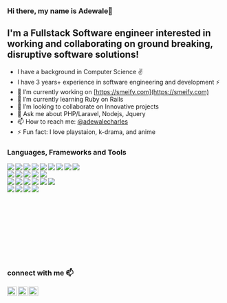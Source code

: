 ### Hi there, my name is Adewale👋
## I'm a Fullstack Software engineer interested in working and collaborating on ground breaking, disruptive software solutions!

- I have a background in Computer Science :v:
- I have 3 years+ experience in software engineering and development ⚡
- 🔭 I’m currently working on [https://smeify.com](https://smeify.com)
- 🌱 I’m currently learning Ruby on Rails
- 👯 I’m looking to collaborate on Innovative projects
- 💬 Ask me about PHP/Laravel, Nodejs, Jquery
- 📫 How to reach me: [@adewalecharles](https://twitter.com/adewalecharles)
- ⚡ Fun fact: I love playstaion, k-drama, and anime

### Languages, Frameworks and Tools
<img align="left" src="https://img.shields.io/badge/php%20-%23316192.svg?&style=for-the-badge&logo=php&logoColor=white" />
<img align="left" src="https://img.shields.io/badge/git%20-%23F05033.svg?&style=for-the-badge&logo=git&logoColor=white" />
<img align="left" src="https://img.shields.io/badge/Google%20Cloud%20-%234285F4.svg?&style=for-the-badge&logo=google-cloud&logoColor=white" />
<img align="left" src="https://img.shields.io/badge/laravel%20-%23F05033.svg?&style=for-the-badge&logo=laravel&logoColor=white" />
<img align="left" src="https://img.shields.io/badge/codeigniter%20-%23F05033.svg?&style=for-the-badge&logo=codeigniter&logoColor=white" />
<img align="left" src="https://img.shields.io/badge/MongoDB-%234ea94b.svg?style=for-the-badge&logo=mongodb&logoColor=white" />
<img align="left" src="https://img.shields.io/badge/mysql-%2300f.svg?style=for-the-badge&logo=mysql&logoColor=white" />
<img align="left" src="https://img.shields.io/badge/postgres-%23316192.svg?style=for-the-badge&logo=postgresql&logoColor=white" />
<img align="left" src="https://img.shields.io/badge/redis-%23DD0031.svg?style=for-the-badge&logo=redis&logoColor=white" />
<br>
<img align="left" src="https://img.shields.io/badge/node.js-6DA55F?style=for-the-badge&logo=node.js&logoColor=white" />
<img align="left" src="https://img.shields.io/badge/react-%2320232a.svg?style=for-the-badge&logo=react&logoColor=%2361DAFB" />
<img align="left" src="https://img.shields.io/badge/vuejs-%2335495e.svg?style=for-the-badge&logo=vuedotjs&logoColor=%234FC08D" />
<img align="left" src="https://img.shields.io/badge/yarn-%232C8EBB.svg?style=for-the-badge&logo=yarn&logoColor=white" />
<img align="left" src="https://img.shields.io/badge/redux-%23593d88.svg?style=for-the-badge&logo=redux&logoColor=white" />
<br>
<img align="left" src="https://img.shields.io/badge/-GraphQL-E10098?style=for-the-badge&logo=graphql&logoColor=white" />
<img align="left" src="https://img.shields.io/badge/css3-%231572B6.svg?style=for-the-badge&logo=css3&logoColor=white" />
<img align="left" src="https://img.shields.io/badge/docker-%230db7ed.svg?style=for-the-badge&logo=docker&logoColor=white" />
<img align="left" src="https://img.shields.io/badge/Gradle-02303A.svg?style=for-the-badge&logo=Gradle&logoColor=white" />
<img align="left" src="https://img.shields.io/badge/-mocha-%238D6748?style=for-the-badge&logo=mocha&logoColor=white" />
<img align="left" src="https://img.shields.io/badge/Android%20Studio-3DDC84.svg?style=for-the-badge&logo=android-studio&logoColor=white" />
<br>
<img align="left" src="https://img.shields.io/badge/Cloudflare-F38020?style=for-the-badge&logo=Cloudflare&logoColor=white" />
<img align="left" src="https://img.shields.io/badge/bootstrap-%23563D7C.svg?style=for-the-badge&logo=bootstrap&logoColor=white" />
<img align="left" src="https://img.shields.io/badge/ruby-%23563D7C.svg?style=for-the-badge&logo=ruby&logoColor=white" />
<img align="left" src="https://img.shields.io/badge/rubyonrails-%23563D7C.svg?style=for-the-badge&logo=rubyonrails&logoColor=white" />

<br/>
<br/>
<br/>
<br/>
<br/>
<br/>
<br/>
<br/>
<br/>
<br/>


### connect with me 📫

[<img align="left" alt="adewalecharles | Twitter" width="22px" src="https://cdn.jsdelivr.net/npm/simple-icons@v3/icons/twitter.svg" />][twitter]
[<img align="left" alt="adewalecharles | LinkedIn" width="22px" src="https://cdn.jsdelivr.net/npm/simple-icons@v3/icons/linkedin.svg" />][linkedin]
[<img align="left" alt="adewalecharles | Instagram" width="22px" src="https://cdn.jsdelivr.net/npm/simple-icons@v3/icons/instagram.svg" />][instagram]

[twitter]: https://twitter.com/adewalecharles
[instagram]: https://instagram.com/adewalecharles
[linkedin]: https://www.linkedin.com/in/adewalecharles


